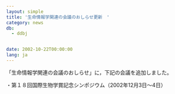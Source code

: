 ```yaml
---
layout: simple
title: '生命情報学関連の会議のおしらせ更新　'
category: news
db:
  - ddbj


date: 2002-10-22T00:00:00
lang: ja
---
```


「生命情報学関連の会議のおしらせ」に，下記の会議を追加しました。

<p>・第１８回国際生物学賞記念シンポジウム（2002年12月3日～4日）</p>
